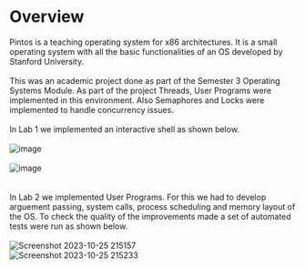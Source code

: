 # Overview
Pintos is a teaching operating system for x86 architectures. It is a small
operating system with all the basic functionalities of an OS developed by Stanford University.
<br>
<br>
This was an academic project done as part of the Semester 3 Operating Systems Module. As part of the 
project Threads, User Programs were implemented in this environment. Also Semaphores and Locks were 
implemented to handle concurrency issues.
<br>
<br>
In Lab 1 we implemented an interactive shell as shown below.
<br>
<br>
![image](https://github.com/user-attachments/assets/1e3546d2-70be-44af-b23c-16af361c4af8)
<br>
<br>
![image](https://github.com/user-attachments/assets/68e8591e-dd38-4c24-b36b-800f6547e25c)
<br>
<br>
<br>
In Lab 2 we implemented User Programs. For this we had to develop arguement passing, system calls, 
process scheduling and memory layout of the OS. To check the quality of the improvements made a set
of automated tests were run as shown below.
<br>
<br>
![Screenshot 2023-10-25 215157](https://github.com/user-attachments/assets/1b856be4-9fe4-4952-8a87-70991ab00824)
<br>
![Screenshot 2023-10-25 215233](https://github.com/user-attachments/assets/27151c17-dc10-45ed-9792-611ea9a519f7)
